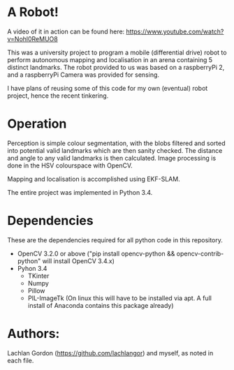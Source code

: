 # A Robot! 

A video of it in action can be found here: https://www.youtube.com/watch?v=Nohl0ReMUO8

This was a university project to program a mobile (differential drive) robot to perform
autonomous mapping and localisation in an arena containing 5 distinct landmarks. The robot
provided to us was based on a raspberryPi 2, and a raspberryPi Camera was provided for sensing.

I have plans of reusing some of this code for my own (eventual) robot project, hence the recent tinkering.

# Operation

Perception is simple colour segmentation, with the blobs filtered and sorted into potential valid 
landmarks which are then sanity checked. The distance and angle to any valid landmarks is then calculated.
Image processing is done in the HSV colourspace with OpenCV.

Mapping and localisation is accomplished using EKF-SLAM.

The entire project was implemented in Python 3.4.

# Dependencies

These are the dependencies required for all python code in this repository.

* OpenCV 3.2.0 or above ("pip install opencv-python && opencv-contrib-python" will install OpenCV 3.4.x)
* Pyhon 3.4
  * TKinter
  * Numpy
  * Pillow
  * PIL-ImageTk (On linux this will have to be installed via apt. A full install of Anaconda contains this package already)

# Authors:

Lachlan Gordon (https://github.com/lachlangor) and myself, as noted in each file.

